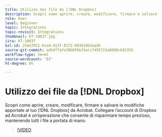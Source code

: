 ```yaml
---
title: Utilizzo dei file da [!DNL Dropbox]
description: Scopri come aprire, creare, modificare, firmare e salvare le modifiche apportate al tuo [!DNL Dropbox] file da Acrobat
role: User
level: Beginner
topic: Integrations
topic-revisit: Integrations
thumbnail: KT-10837.jpg
jira: KT-10837
exl-id: 25de7921-6ca4-413f-8172-083619b3aad5
source-git-commit: ad54f7afa78b0fbb31eccf455723a8890cb92355
workflow-type: tm+mt
source-wordcount: '57'
ht-degree: 0%

---
```


# Utilizzo dei file da [!DNL Dropbox]

Scopri come aprire, creare, modificare, firmare e salvare le modifiche apportate al tuo [!DNL Dropbox] da Acrobat. Collegare l’account di Dropbox ad Acrobat è un’operazione che consente di risparmiare tempo prezioso, mantenendo tutti i file a portata di mano.

>[!VIDEO](https://video.tv.adobe.com/v/3409411?quality=12&learn=on&hidetitle=true)
